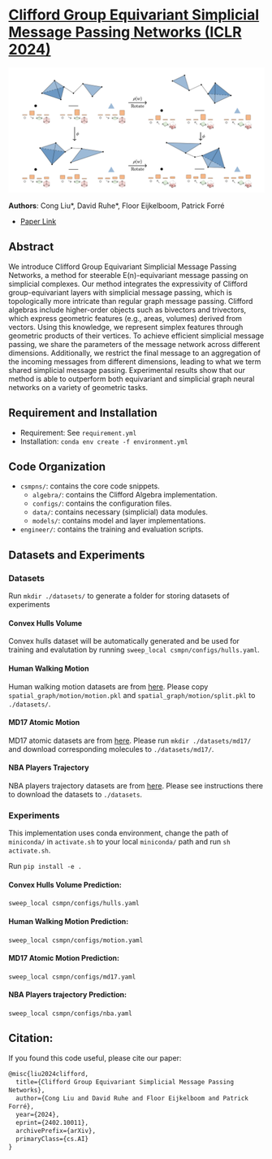 # [Clifford Group Equivariant Simplicial Message Passing Networks (ICLR 2024)](https://arxiv.org/abs/2402.10011) 
![CSMPNs](CSMPNs.png "CSMPNs")

**Authors**: Cong Liu*, David Ruhe*, Floor Eijkelboom, Patrick Forré

* [Paper Link](https://arxiv.org/abs/2402.10011)

## Abstract
We introduce Clifford Group Equivariant Simplicial Message Passing Networks, a method for steerable E(n)-equivariant message passing on simplicial complexes. Our method integrates the expressivity of Clifford group-equivariant layers with simplicial message passing, which is topologically more intricate than regular graph message passing. Clifford algebras include higher-order objects such as bivectors and trivectors, which express geometric features (e.g., areas, volumes) derived from vectors. Using this knowledge, we represent simplex features through geometric products of their vertices. To achieve efficient simplicial message passing, we share the parameters of the message network across different dimensions. Additionally, we restrict the final message to an aggregation of the incoming messages from different dimensions, leading to what we term shared simplicial message passing. Experimental results show that our method is able to outperform both equivariant and simplicial graph neural networks on a variety of geometric tasks.

## Requirement and Installation
* Requirement: See `requirement.yml`
* Installation: `conda env create -f environment.yml`

## Code Organization
* `csmpns/`: contains the core code snippets.
  * `algebra/`: contains the Clifford Algebra implementation.
  * `configs/`: contains the configuration files. 
  * `data/`: contains necessary (simplicial) data modules.
  * `models/`: contains model and layer implementations.
* `engineer/`: contains the training and evaluation scripts.

## Datasets and Experiments

### Datasets
Run `mkdir ./datasets/` to generate a folder for storing datasets of experiments

#### Convex Hulls Volume
Convex hulls dataset will be automatically generated and be used for training and evalutation by running `sweep_local csmpn/configs/hulls.yaml`.

#### Human Walking Motion
Human walking motion datasets are from [here](https://github.com/hanjq17/GMN). Please copy `spatial_graph/motion/motion.pkl` and `spatial_graph/motion/split.pkl` to `./datasets/`.

#### MD17 Atomic Motion
MD17 atomic datasets are from [here](http://quantum-machine.org/gdml/#datasets). Please run `mkdir ./datasets/md17/` and download corresponding molecules to `./datasets/md17/`.

#### NBA Players Trajectory 
NBA players trajectory datasets are from [here](https://github.com/alexmonti19/dagnet). Please see instructions there to download the datasets to `./datasets`.

### Experiments
This implementation uses conda environment, change the path of `miniconda/` in `activate.sh` to your local `miniconda/` path and run `sh activate.sh`.

Run `pip install -e .`


#### Convex Hulls Volume Prediction:  
`sweep_local csmpn/configs/hulls.yaml` 

#### Human Walking Motion Prediction:
`sweep_local csmpn/configs/motion.yaml`

#### MD17 Atomic Motion Prediction:
`sweep_local csmpn/configs/md17.yaml`

#### NBA Players trajectory Prediction:
`sweep_local csmpn/configs/nba.yaml`

## Citation:
If you found this code useful, please cite our paper:

```
@misc{liu2024clifford,
  title={Clifford Group Equivariant Simplicial Message Passing Networks},
  author={Cong Liu and David Ruhe and Floor Eijkelboom and Patrick Forré},
  year={2024},
  eprint={2402.10011},
  archivePrefix={arXiv},
  primaryClass={cs.AI}
}
```


